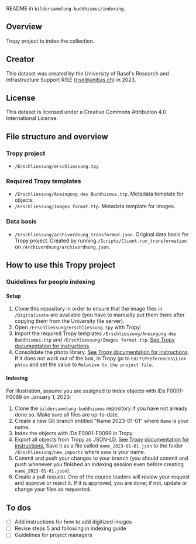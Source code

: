 README in `bildersammlung-buddhismus/indexing`.

## Overview

Tropy project to index the collection. 

## Creator

This dataset was created by the University of Basel's Research and Infrastructure Support RISE (rise@unibas.ch) in 2023.

## License

This dataset is licensed under a Creative Commons Attribution 4.0 International License.

## File structure and overview

### Tropy project

- `/Erschliessung/erschliessung.tpy`

### Required Tropy templates

- `/Erschliessung/Aneingung des Buddhismus.ttp`. Metadata template for objects.
- `/Erschliessung/Images format.ttp`. Metadata template for images.

### Data basis

- `/Erschliessung/archivordnung_transformed.json`. Original data basis for Tropy project. Created by running `/Scripts/Client.run_transformation` on `/Archivordnung/archivordnung.json`.

## How to use this Tropy project

### Guidelines for people indexing

#### Setup

1. Clone this repository in order to ensure that the image files in `/Digitalisate` are available (you have to manually put them there after copying them from the University file server).
2. Open `/Erschliessung/erschliessung.tpy` with Tropy.
3. Import the required Tropy templates `/Erschliessung/Aneingung des Buddhismus.ttp` and `/Erschliessung/Images format.ttp`. [See Tropy documentation for instructions](https://docs.tropy.org/in-the-template-editor/export-import-templates).
4. Consolidate the photo library. [See Tropy documentation for instructions](https://docs.tropy.org/using-tropy/add_files#consolidate-your-photo-library.). If it does not work out of the box, in Tropy go to `Edit\Preferences\Link phtos` and set the value to `Relative to the project file`.

#### Indexing

For illustration, assume you are assigned to index objects with IDs F0001-F0099 on January 1, 2023:

1. Clone the `bildersammlung-buddhismus` repository if you have not already done so. Make sure all files are up-to-date.
2. Create a new Git branch entitled "Name 2023-01-01" where `Name` is your name.
3. Index the objects with IDs F0001-F0099 in Tropy.
4. Export all objects from Tropy as JSON-LD. [See Tropy documentation for instructions.](https://docs.tropy.org/other-features/export) Save it as a file called `name_2023-01-01.json` to the folder `/Erschliessung/new_imports` where `name` is your name.
5. Commit and push your changes to your branch (you should commit and push whenever you finished an indexing session even before creating `name_2023-01-01.json`).
6. Create a pull request. One of the course leaders will review your request and approve or reject it. If it is approved, you are done; if not, update or change your files as requested.

## To dos

- [ ] Add instructions for how to add digitized images
- [ ] Revise steps 5 and following in indexing guide
- [ ] Guidelines for project managers

